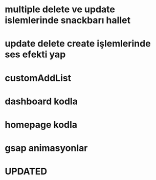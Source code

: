 
# multiple delete ve update islemlerinde snackbarı hallet
# update delete create işlemlerinde ses efekti yap

# customAddList
 
# dashboard kodla
# homepage kodla
# gsap animasyonlar


# UPDATED